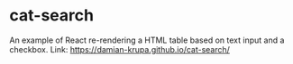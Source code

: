 # cat-search
An example of React re-rendering a HTML table based on text input and a checkbox.
Link: https://damian-krupa.github.io/cat-search/
